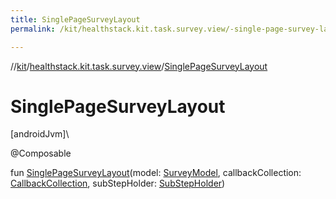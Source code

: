 ```yaml
---
title: SinglePageSurveyLayout
permalink: /kit/healthstack.kit.task.survey.view/-single-page-survey-layout.html

---
```

//[kit](../../index.html)/[healthstack.kit.task.survey.view](index.html)/[SinglePageSurveyLayout](-single-page-survey-layout.html)



# SinglePageSurveyLayout



[androidJvm]\




@Composable



fun [SinglePageSurveyLayout](-single-page-survey-layout.html)(model: [SurveyModel](../healthstack.kit.task.survey.model/-survey-model/index.html), callbackCollection: [CallbackCollection](../healthstack.kit.task.base/-callback-collection/index.html), subStepHolder: [SubStepHolder](../healthstack.kit.task.survey.question/-sub-step-holder/index.html))




